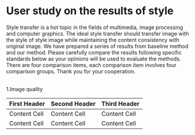 # User study on the results of style 
Style transfer is a hot topic in the fields of multimedia, image processing and computer graphics. The ideal style transfer should transfer image with the style of style image while maintaining the content consistency with original image. We have prepared a series of results from baseline method and our method. Please carefully compare the results following specific standards below as your opinions will be used to evaluate the methods. There are four comparison items, each comparison item involves four comparison groups. Thank you for your cooperation.

<br>
1.Image quality <br>


| First Header | Second Header | Third Header |
| ------------ | ------------- | ------------ |
| Content Cell | Content Cell  | Content Cell |
| Content Cell | Content Cell  | Content Cell |
